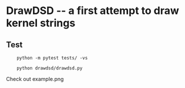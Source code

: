 # DrawDSD -- a first attempt to draw kernel strings

## Test
```
    python -m pytest tests/ -vs
```

```
    python drawdsd/drawdsd.py
```

Check out example.png
